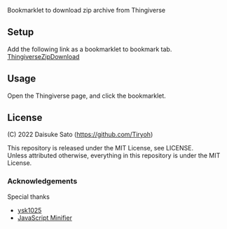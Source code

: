 
Bookmarklet to download zip archive from Thingiverse

## Setup

Add the following link as a bookmarklet to bookmark tab.  
<a href='javascript:!function(){if(url=document.location.href,-1!=url.indexOf("thingiverse.com")){const[e,o]=url.match(/https?:\/\/www\.thingiverse\.com\/thing:([0-9]*)\/?(.*)/),n="https://thingiverse.com/thing:"+o+"/zip";console.log("Opening "+n+" Bookmarklet Version 0.0.1"),document.location.href=n}else alert("Try this on thingiverse.com. Bookmarklet Version 0.0.1
"+url)}();'>ThingiverseZipDownload</a>

## Usage

Open the Thingiverse page, and click the bookmarklet.

## License

(C) 2022 Daisuke Sato (https://github.com/Tiryoh)

This repository is released under the MIT License, see LICENSE.  
Unless attributed otherwise, everything in this repository is under the MIT License.

### Acknowledgements

Special thanks

* [ysk1025](https://twitter.com/ysk1025)
* [JavaScript Minifier](https://www.toptal.com/developers/javascript-minifier/)

